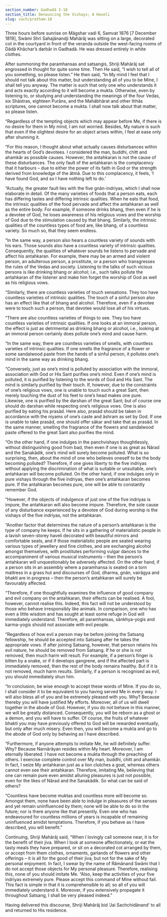 ```yaml
---
section_number: Gadhadã I-18 
section_title: Denouncing the Vishays; A Haveli
slug: vach/pratham-18
---
```

Three hours before sunrise on Mãgshar vadi 6, Samvat 1876 [7  December 1819], Swãmi Shri Sahajãnandji Mahãrãj was sitting on a  large, decorated cot in the courtyard in front of the veranda outside  the west-facing rooms of Dãdã Khãchar’s darbãr in Gadhadã. He  was dressed entirely in white clothes.

After summoning the paramhansas and satsangis, Shriji Mahãrãj sat engrossed in thought for quite some time. Then He said, “I wish to tell all of you something, so please listen.” He then said, “In My mind I feel that I should not talk about this matter, but  understanding all of you to be Mine, I shall tell you anyway. The  matter is such that only one who understands it and acts exactly  according to it will become a mukta. Otherwise, even by listening to,  or studying and understanding the meanings of the four Vedas, six  Shãstras, eighteen Purãns, and the Mahãbhãrat and other Itihãs  scriptures, one cannot become a mukta. I shall now talk about that  matter, so please listen.

“Regardless of the tempting objects which may appear before Me,  if there is no desire for them in My mind, I am not worried. Besides,  My nature is such that even if the slightest desire for an object arises  within, I feel at ease only after shunning it.

“For this reason, I thought about what actually causes disturbances within the hearts of God’s devotees. I considered the  man, buddhi, chitt and ahamkãr as possible causes. However, the  antahkaran is not the cause of these disturbances. The only fault of  the antahkaran is the complacency that it harbours – due to either  the power of its faith in God or the strength derived from knowledge  of the ãtmã. Due to this complacency, it feels, ‘I have found God, and  so I have nothing left to do.’

“Actually, the greater fault lies with the five gnãn-indriyas,  which I shall now elaborate in detail. Of the many varieties of foods  that a person eats, each has differing tastes and differing intrinsic  qualities. When he eats that food, the intrinsic qualities of the food pervade and affect the antahkaran as well as the entire body. For  example, if someone drinks bhang, then even if he is a devotee of God,  he loses awareness of his religious vows and the worship of God due  to the stimulation caused by that bhang. Similarly, the intrinsic  qualities of the countless types of food are, like bhang, of a countless  variety. So much so, that they seem endless.

“In the same way, a person also hears a countless variety of  sounds with his ears. Those sounds also have a countless variety of  intrinsic qualities. Consequently, the qualities of whatever sounds he  listens to pervade and affect his antahkaran. For example, there  may be an armed and violent person, an adulterous person, a prostitute, or a person who transgresses the rules of the Vedas and  society. Listening to the talks of such vicious persons is like drinking bhang or alcohol; i.e., such talks pollute the antahkaran of  the listener and make him forget the worship of God as well as his  religious vows.

“Similarly, there are countless varieties of touch sensations.  They too have countless varieties of intrinsic qualities. The touch of  a sinful person also has an effect like that of bhang and alcohol.  Therefore, even if a devotee were to touch such a person, that devotee  would lose all of his virtues.

“There are also countless varieties of things to see. They too  have countless varieties of intrinsic qualities. If one looks at an  immoral person, the effect is just as detrimental as drinking bhang or alcohol, i.e., looking at an immoral person certainly does pollute  one’s mind and cause harm.

“In the same way, there are countless varieties of smells, with  countless varieties of intrinsic qualities. If  one smells the fragrance  of a flower or some sandalwood paste from the hands of a sinful  person, it pollutes one’s mind in the same way as drinking bhang.

“Conversely, just as one’s mind is polluted by association with  the immoral, association with God or His Sant  purifies one’s mind.  Even if one’s mind is polluted, it is purified by listening to the words  of God and His Sant. The mind is similarly purified by their touch.  If, however, due to the constraints of one’s religious vows, one is  unable to touch such a great Sant, then merely touching the dust of  his feet to one’s head makes one pure. Likewise, one is purified by  the darshan of the great Sant; but of course one should do darshan while respecting one’s religious vows. One is also purified by eating  his prasãd. Here also, prasãd should be taken in accordance with  the niyams of one’s caste and ãshram as set by God. If one is unable  to take prasãd, one should offer sãkar and take that as prasãd. In  the same manner, smelling the fragrance of the flowers and sandalwood paste offered to the great Sant also purifies the mind.

“On the other hand, if one indulges in the panchvishays thoughtlessly, without distinguishing good from bad, then even if one  is as great as Nãrad and the Sanakãdik, one’s mind will surely  become polluted. What is so surprising, then, about the mind of one  who believes oneself to be the body becoming polluted? Therefore, if  one gives liberty to the five indriyas without applying the discrimination of what is suitable or unsuitable, one’s antahkaran will become polluted. On the other hand, if one indulges only in pure  vishays through the five indriyas, then one’s antahkaran becomes  pure. If the antahkaran becomes pure, one will be able to constantly  remember God.

“However, if the objects of indulgence of just one of the five indriyas is impure, the antahkaran will also become impure.  Therefore, the sole cause of any disturbance experienced by a devotee  of God during worship is the vishays of the five indriyas, not the  antahkaran.

“Another factor that determines the nature of a person’s  antahkaran is the type of company he keeps. If he sits in a gathering  of materialistic people in a lavish seven-storey haveli decorated with  beautiful mirrors and comfortable seats, and if those materialistic  people are seated wearing various types of jewellery and fine clothes,  and are exchanging alcohol amongst themselves, with prostitutes  performing vulgar dances to the accompaniment of various musical  instruments – then the person’s antahkaran will unquestionably be  adversely affected. On the other hand, if a person sits in an assembly  where a paramhansa is seated on a torn mattress in a grass hut and  discourses of God, dharma, gnãn, vairãgya and bhakti are in progress – then the person’s antahkaran will surely be favourably  affected.

“Therefore, if one thoughtfully examines the influence of good  company and evil company on the antahkaran, their effects can be  realised. A fool, however, cannot realise this. Indeed, this fact will  not be understood by those who behave irresponsibly like animals. In  comparison, one who has even a little wisdom and has sought at least  some refuge in God will immediately understand. Therefore, all  paramhansas, sãnkhya-yogis and karma-yogis should not associate  with evil people.

“Regardless of how evil a person may be before joining the Satsang fellowship, he should be accepted into Satsang after he takes  the appropriate vows. If after joining Satsang, however, that person  retains his evil nature, he should be removed from Satsang. If he or  she is not removed, then much harm will result. For example, if a  person’s finger is bitten by a snake, or if it develops gangrene, and if  the affected part is immediately removed, then the rest of the body  remains healthy. But if it is not removed, much harm results.  Similarly, if a person is recognised as evil, you should immediately  shun him.

“In conclusion, be wise enough to accept these words of Mine. If  you do so, I shall consider it to be equivalent to you having served Me  in every way. I will also bless all of you and be extremely pleased  with you. Why? Because thereby you will have justified My efforts.  Moreover, all of us will dwell together in the abode of God. However,  if you do not behave in this manner, we will be greatly distanced.  Consequently, you will be reborn as a ghost or a demon, and you will  have to suffer. Of course, the fruits of whatever bhakti you may have  previously offered to God will be rewarded eventually, but only after  much misery. Even then, you will become a mukta and go to the  abode of God only by behaving as I have described.

“Furthermore, if anyone attempts to imitate Me, he will definitely suffer. Why? Because Narnãrãyan resides within My  heart. Moreover, I am eternally liberated. I have not become a mukta through the preaching of others. I exercise complete control  over My man, buddhi, chitt and ahamkãr. In fact, I seize My  antahkaran just as a lion clutches a goat, whereas others cannot  even see their antahkaran. Therefore, imitating Me, believing that  one can remain pure even amidst alluring pleasures is just not  possible, even for the likes of Nãrad and the Sanakãdik. So what can  be said of others?

“Countless have become muktas and countless more will become  so. Amongst them, none have been able to indulge in pleasures of the  senses and yet remain uninfluenced by them; none will be able to do  so in the future; nor is there anyone like that presently. Even one  who has endeavoured for countless millions of years is incapable of  remaining uninfluenced amidst temptations. Therefore, if you behave as I have described, you will benefit.”

Continuing, Shriji Mahãrãj said, “When I lovingly call someone  near, it is for the benefit of their jiva. When I look at someone affectionately, or eat the tasty meals they have prepared, or sit on a  decorated cot arranged by them, or accept from them clothes, ornaments, garlands of flowers and other offerings – it is all for the  good of their jiva, but not for the sake of My personal enjoyment. In  fact, I swear by the name of Rãmãnand Swãmi that I do not accept  those objects for My personal pleasure. Therefore, realising this,  none of you should imitate Me.  “Also, keep the activities of your five indriyas extremely pure. Please  accept this command of Mine without fail. This fact is simple in that  it is comprehensible to all; so all of you will immediately understand  it. Moreover, if you extensively propagate it throughout Satsang, I  shall be very pleased indeed.”

Having delivered this discourse, Shriji Mahãrãj bid ‘Jai Sachchidãnand’ to all and returned to His residence.

